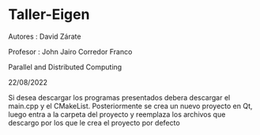 # Taller-Eigen

Autores : David Zárate 

Profesor : John Jairo Corredor Franco

Parallel and Distributed Computing

22/08/2022



Si desea descargar los programas presentados debera descargar el main.cpp y el CMakeList.
Posteriormente se crea un nuevo proyecto en Qt, luego entra a la carpeta del proyecto y reemplaza
los archivos que descargo por los que le crea el proyecto por defecto
